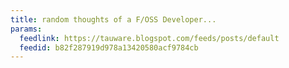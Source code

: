 ```yaml
---
title: random thoughts of a F/OSS Developer...
params:
  feedlink: https://tauware.blogspot.com/feeds/posts/default
  feedid: b82f287919d978a13420580acf9784cb
---
```

